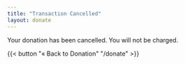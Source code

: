 ```yaml
---
title: "Transaction Cancelled"
layout: donate
---
```


Your donation has been cancelled. You will not be charged.

{{< button "« Back to Donation" "/donate" >}}